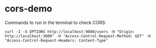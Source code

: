# cors-demo

Commands to run in the terminal to check CORS:</br>

```angular2html
curl -I -X OPTIONS http://localhost:9080/users -H "Origin: http://localhost:3000" -H "Access-Control-Request-Method: GET" -H "Access-Control-Request-Headers: Content-Type"
```